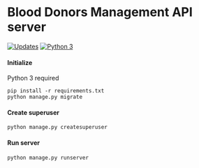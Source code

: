 # Blood Donors Management API server

[![Updates](https://pyup.io/repos/github/dennybiasiolli/blood-donor-management/shield.svg)](https://pyup.io/repos/github/dennybiasiolli/blood-donor-management/) [![Python 3](https://pyup.io/repos/github/dennybiasiolli/blood-donor-management/python-3-shield.svg)](https://pyup.io/repos/github/dennybiasiolli/blood-donor-management/)


#### Initialize
Python 3 required
```
pip install -r requirements.txt
python manage.py migrate
```

#### Create superuser
```
python manage.py createsuperuser
```

#### Run server
```
python manage.py runserver
```

